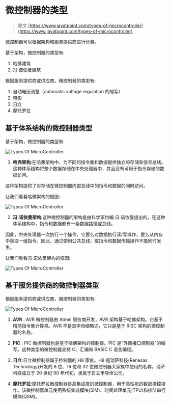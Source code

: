 # 微控制器的类型

> 原文:[https://www.javatpoint.com/types-of-microcontroller](https://www.javatpoint.com/types-of-microcontroller)

微控制器可以根据架构和服务提供商进行分类。

基于架构，微控制器的类型有:

1.  哈佛建筑
2.  冯·诺依曼建筑

根据服务提供商或供应商，微控制器的类型有:

1.  自动电压调整（automatic voltage regulation 的缩写）
2.  电影
3.  日立
4.  摩托罗拉

## 基于体系结构的微控制器类型

基于架构，微控制器的类型有:

![Types Of MicroController](../Images/73e3bc47eee68815c7b6cb3e3b1fecc5.png)

1) **哈弗架构**:在哈弗架构中，为不同的指令集和数据提供独立的存储和信号总线。这种体系结构将整个数据存储在中央处理器中，并且没有可用于指令存储的数据访问。

这种架构提供了对存储在微控制器内部总线中的指令和数据的同时访问。

让我们看看哈佛架构的框图:

![Types Of MicroController](../Images/697ea88baf26b6013f07e7b526dd440b.png)

2) **冯·诺依曼架构**:这种微控制器的架构是由科学家约翰·冯·诺依曼提出的。在这种体系结构中，指令和数据都有一条数据路径或总线。

因此，中央处理器一次执行一个操作。它要么对数据执行读/写操作，要么从内存中获取一组指令。因此，通过使用公共总线，取指令和数据传输操作不能同时发生。

让我们看看冯·诺依曼架构的框图:

![Types Of MicroController](../Images/743017d1b13275d9c04c91ad85277956.png)

## 基于服务提供商的微控制器类型

根据服务提供商或供应商，微控制器的类型有:

![Types Of MicroController](../Images/8452528d90343e70884c6d32d6801970.png)

1) **AVR** : AVR 微控制器由 Atmel 服务商开发，AVR 架构基于哈佛架构。它基于精简指令集计算机。AVR 不是首字母缩略词，它只是基于 RISC 架构的微控制器的名称。

2) **PIC** : PIC 微控制器也是基于哈佛架构的控制器。PIC 是“外围接口控制器”的缩写。这种类型的微控制器支持 C、汇编和 BASIC C 语言编程。

3) **日立**:日立微控制器属于控制器的 H8 家族。H8 是瑞萨科技(Renesas Technology)开发的 8 位、16 位和 32 位微控制器大家族中使用的名称，瑞萨科技成立于 20 世纪 90 年代初，隶属于日立半导体公司。

4) **摩托罗拉**:摩托罗拉微控制器是高集成度的微控制器，用于高性能的数据操控操作。该微控制器单元使用系统集成模块(SIM)、时间处理单元(TPU)和排队串行模块(QSM)。